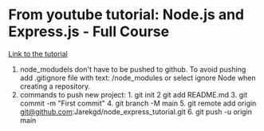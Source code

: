 # From youtube tutorial: Node.js and Express.js - Full Course 
[Link to the tutorial](https://www.youtube.com/watch?v=Oe421EPjeBE&t=3990s "Node.js and Express.js - Full Course ")

1. node_modudels don't have to be pushed to github. To avoid pushing add .gitignore file with text: /node_modules or select ignore Node when creating a repository.
2. commands to push new project:
        1. git init
    2 git add README.md
    3. git commit -m "First commit"
    4. git branch -M main
    5. git remote add origin git@github.com:Jarekgd/node_express_tutorial.git
    6. git push -u origin main

